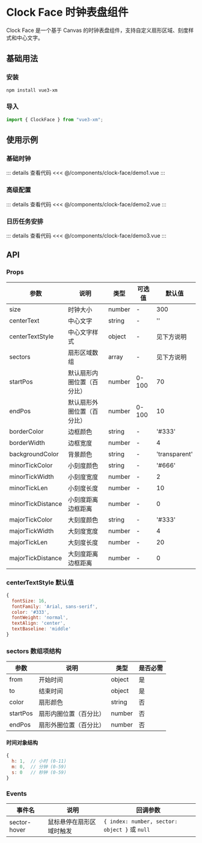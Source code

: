 # Clock Face 时钟表盘组件

Clock Face 是一个基于 Canvas 的时钟表盘组件，支持自定义扇形区域、刻度样式和中心文字。

## 基础用法

### 安装

```bash
npm install vue3-xm
```

### 导入

```js
import { ClockFace } from "vue3-xm";
```

## 使用示例

<script setup>
import Demo1 from './demo1.vue'
import Demo2 from './demo2.vue'
import Demo3 from './demo3.vue'
</script>

### 基础时钟

<Demo1 />

::: details 查看代码
<<< @/components/clock-face/demo1.vue
:::

### 高级配置

<Demo2 />

::: details 查看代码
<<< @/components/clock-face/demo2.vue
:::

### 日历任务安排

<Demo3 />

::: details 查看代码
<<< @/components/clock-face/demo3.vue
:::

## API

### Props

| 参数              | 说明                       | 类型   | 可选值 | 默认值        |
| ----------------- | -------------------------- | ------ | ------ | ------------- |
| size              | 时钟大小                   | number | -      | 300           |
| centerText        | 中心文字                   | string | -      | ''            |
| centerTextStyle   | 中心文字样式               | object | -      | 见下方说明    |
| sectors           | 扇形区域数组               | array  | -      | 见下方说明    |
| startPos          | 默认扇形内圈位置（百分比） | number | 0-100  | 70            |
| endPos            | 默认扇形外圈位置（百分比） | number | 0-100  | 10            |
| borderColor       | 边框颜色                   | string | -      | '#333'        |
| borderWidth       | 边框宽度                   | number | -      | 4             |
| backgroundColor   | 背景颜色                   | string | -      | 'transparent' |
| minorTickColor    | 小刻度颜色                 | string | -      | '#666'        |
| minorTickWidth    | 小刻度宽度                 | number | -      | 2             |
| minorTickLen      | 小刻度长度                 | number | -      | 10            |
| minorTickDistance | 小刻度距离边框距离         | number | -      | 0             |
| majorTickColor    | 大刻度颜色                 | string | -      | '#333'        |
| majorTickWidth    | 大刻度宽度                 | number | -      | 4             |
| majorTickLen      | 大刻度长度                 | number | -      | 20            |
| majorTickDistance | 大刻度距离边框距离         | number | -      | 0             |

### centerTextStyle 默认值

```js
{
  fontSize: 16,
  fontFamily: 'Arial, sans-serif',
  color: '#333',
  fontWeight: 'normal',
  textAlign: 'center',
  textBaseline: 'middle'
}
```

### sectors 数组项结构

| 参数     | 说明                   | 类型   | 是否必需 |
| -------- | ---------------------- | ------ | -------- |
| from     | 开始时间               | object | 是       |
| to       | 结束时间               | object | 是       |
| color    | 扇形颜色               | string | 否       |
| startPos | 扇形内圈位置（百分比） | number | 否       |
| endPos   | 扇形外圈位置（百分比） | number | 否       |

#### 时间对象结构

```js
{
  h: 1,  // 小时 (0-11)
  m: 0,  // 分钟 (0-59)
  s: 0   // 秒钟 (0-59)
}
```

### Events

| 事件名       | 说明                     | 回调参数                                      |
| ------------ | ------------------------ | --------------------------------------------- |
| sector-hover | 鼠标悬停在扇形区域时触发 | `{ index: number, sector: object }` 或 `null` |
